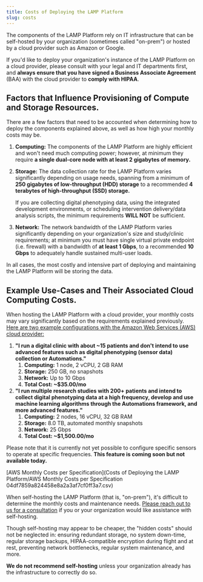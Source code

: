```yaml
---
title: Costs of Deploying the LAMP Platform
slug: costs
---
```


The components of the LAMP Platform rely on IT infrastructure that can be self-hosted by your organization (sometimes called "on-prem") or hosted by a cloud provider such as Amazon or Google. 

If you'd like to deploy your organization's instance of the LAMP Platform on a cloud provider, please consult with your legal and IT departments first, and **always ensure that you have signed a Business Associate Agreement** (BAA) with the cloud provider to **comply with HIPAA**.

## Factors that Influence Provisioning of Compute and Storage Resources.

There are a few factors that need to be accounted when determining how to deploy the components explained above, as well as how high your monthly costs may be.

1. **Computing:** The components of the LAMP Platform are highly efficient and won't need much computing power; however, at minimum they require **a single dual-core node with at least 2 gigabytes of memory.**
2. **Storage:** The data collection rate for the LAMP Platform varies significantly depending on usage needs, spanning from a minimum of **250 gigabytes of low-throughput (HDD) storage** to a recommended **4 terabytes of high-throughput (SSD) storage.**

    If you are collecting digital phenotyping data, using the integrated development environments, or scheduling intervention delivery/data analysis scripts, the minimum requirements **WILL NOT** be sufficient.

3. **Network:** The network bandwidth of the LAMP Platform varies significantly depending on your organization's size and study/clinic requirements; at minimum you must have single virtual private endpoint (i.e. firewall) with a bandwidth of **at least 1 Gbps**, to a recommended **10 Gbps** to adequately handle sustained multi-user loads.

In all cases, the most costly and intensive part of deploying and maintaining the LAMP Platform will be storing the data.

## Example Use-Cases and Their Associated Cloud Computing Costs.

When hosting the LAMP Platform with a cloud provider, your monthly costs may vary significantly based on the requirements explained previously. [Here are two example configurations with the Amazon Web Services (AWS) cloud provider:](https://calculator.aws/#/estimate?id=f27215a7bb211d98cdfc0b2250888241299c41a9) 

1. **"I run a digital clinic with about ~15 patients and don't intend to use advanced features such as digital phenotyping (sensor data) collection or Automations."**
    1. **Computing:** 1 node, 2 vCPU, 2 GB RAM
    2. **Storage:** 250 GB, no snapshots
    3. **Network:** Up to 10 Gbps
    4. **Total Cost: ~$35.00/mo**
2. **"I run multiple research studies with 200+ patients and intend to collect digital phenotyping data at a high frequency, develop and use machine learning algorithms through the Automations framework, and more advanced features."**
    1. **Computing:** 2 nodes, 16 vCPU, 32 GB RAM
    2. **Storage:** 8.0 TB, automated monthly snapshots
    3. **Network:** 25 Gbps
    4. **Total Cost: ~$1,500.00/mo**

Please note that it is currently not yet possible to configure specific sensors to operate at specific frequencies. **This feature is coming soon but not available today.**

[AWS Monthly Costs per Specification](Costs of Deploying the LAMP Platform/AWS Monthly Costs per Specification 04df7859a824458e8a2a3af7cf0ff3a7.csv)

When self-hosting the LAMP Platform (that is, "on-prem"), it's difficult to determine the monthly costs and maintenance needs. [Please reach out to us for a consultation](mailto:team@digitalpsych.org) if you or your organization would like assistance with self-hosting.

Though self-hosting may appear to be cheaper, the "hidden costs" should not be neglected in: ensuring redundant storage, no system down-time, regular storage backups, HIPAA-compatible encryption during flight and at rest, preventing network bottlenecks, regular system maintenance, and more. 

**We do not recommend self-hosting** unless your organization already has the infrastructure to correctly do so.
